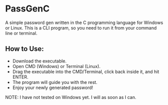# PassGenC
A simple password gen written in the C programming language for Windows or Linux. This is a CLI program, so you need to run it from your command line or terminal.

## How to Use:
- Download the executable.
- Open CMD (Windows) or Terminal (Linux).
- Drag the executable into the CMD/Terminal, click back inside it, and hit ENTER.
- The program will guide you with the rest.
- Enjoy your newly generated password!

NOTE: I have not tested on Windows yet. I will as soon as I can.
